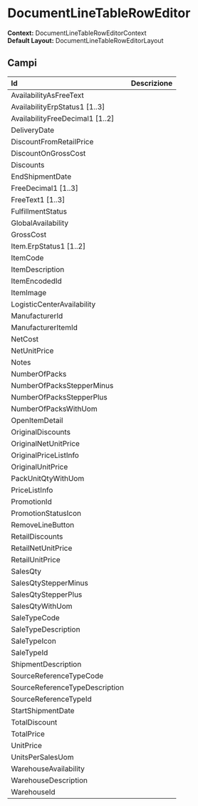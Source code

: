 # DocumentLineTableRowEditor

  
 **Context:** DocumentLineTableRowEditorContext   
 **Default Layout:** DocumentLineTableRowEditorLayout

## Campi

| Id | Descrizione |
| :--- | :--- |
| AvailabilityAsFreeText |  |
| AvailabilityErpStatus1 \[1..3\] |  |
| AvailabilityFreeDecimal1 \[1..2\] |  |
| DeliveryDate |  |
| DiscountFromRetailPrice |  |
| DiscountOnGrossCost |  |
| Discounts |  |
| EndShipmentDate |  |
| FreeDecimal1 \[1..3\] |  |
| FreeText1 \[1..3\] |  |
| FulfillmentStatus |  |
| GlobalAvailability |  |
| GrossCost |  |
| Item.ErpStatus1 \[1..2\] |  |
| ItemCode |  |
| ItemDescription |  |
| ItemEncodedId |  |
| ItemImage |  |
| LogisticCenterAvailability |  |
| ManufacturerId |  |
| ManufacturerItemId |  |
| NetCost |  |
| NetUnitPrice |  |
| Notes |  |
| NumberOfPacks |  |
| NumberOfPacksStepperMinus |  |
| NumberOfPacksStepperPlus |  |
| NumberOfPacksWithUom |  |
| OpenItemDetail |  |
| OriginalDiscounts |  |
| OriginalNetUnitPrice |  |
| OriginalPriceListInfo |  |
| OriginalUnitPrice |  |
| PackUnitQtyWithUom |  |
| PriceListInfo |  |
| PromotionId |  |
| PromotionStatusIcon |  |
| RemoveLineButton |  |
| RetailDiscounts |  |
| RetailNetUnitPrice |  |
| RetailUnitPrice |  |
| SalesQty |  |
| SalesQtyStepperMinus |  |
| SalesQtyStepperPlus |  |
| SalesQtyWithUom |  |
| SaleTypeCode |  |
| SaleTypeDescription |  |
| SaleTypeIcon |  |
| SaleTypeId |  |
| ShipmentDescription |  |
| SourceReferenceTypeCode |  |
| SourceReferenceTypeDescription |  |
| SourceReferenceTypeId |  |
| StartShipmentDate |  |
| TotalDiscount |  |
| TotalPrice |  |
| UnitPrice |  |
| UnitsPerSalesUom |  |
| WarehouseAvailability |  |
| WarehouseDescription |  |
| WarehouseId |  |

